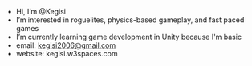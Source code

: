 - Hi, I’m @Kegisi
- I’m interested in roguelites, physics-based gameplay, and fast paced games
- I’m currently learning game development in Unity because I'm basic
- email: kegisi2006@gmail.com 
- website: kegisi.w3spaces.com
